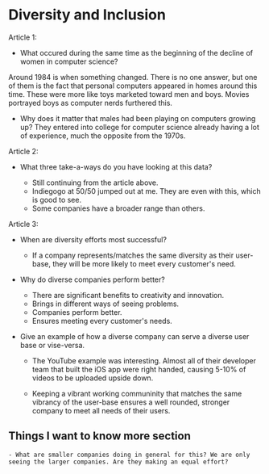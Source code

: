 # Diversity and Inclusion

Article 1:

- What occured during the same time as the beginning of the decline of women in computer science? 

Around 1984 is when something changed. There is no one answer, but one of them is the fact that personal computers appeared in homes around this time. These were more like toys marketed toward men and boys. Movies portrayed boys as computer nerds furthered this.


- Why does it matter that males had been playing on computers growing up?
They entered into college for computer science already having a lot of experience, much the opposite from the 1970s.

Article 2:

- What three take-a-ways do you have looking at this data?

    - Still continuing from the article above.
    - Indiegogo at 50/50 jumped out at me. They are even with this, which is good to see.
    - Some companies have a broader range than others.

Article 3:

- When are diversity efforts most successful?

    - If a company represents/matches the same diversity as their user-base, they will be more likely to meet every customer's need.
    
- Why do diverse companies perform better?

    - There are significant benefits to creativity and innovation.
    - Brings in different ways of seeing problems.
    - Companies perform better.
    - Ensures meeting every customer's needs.


- Give an example of how a diverse company can serve a diverse user base or vise-versa.
   
    - The YouTube example was interesting. Almost all of their developer team that built the iOS app were right handed, causing 5-10% of videos to be uploaded upside down.

    - Keeping a vibrant working communinity that matches the same vibrancy of the user-base ensures a well rounded, stronger company to meet all needs of their users.


## Things I want to know more section

    - What are smaller companies doing in general for this? We are only seeing the larger companies. Are they making an equal effort?
